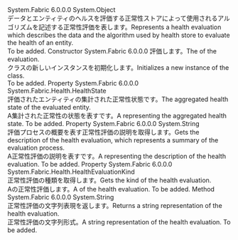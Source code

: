 <Type Name="HealthEvaluation" FullName="System.Fabric.Health.HealthEvaluation">
  <TypeSignature Language="C#" Value="public abstract class HealthEvaluation" />
  <TypeSignature Language="ILAsm" Value=".class public auto ansi abstract beforefieldinit HealthEvaluation extends System.Object" />
  <TypeSignature Language="DocId" Value="T:System.Fabric.Health.HealthEvaluation" />
  <TypeSignature Language="VB.NET" Value="Public MustInherit Class HealthEvaluation" />
  <TypeSignature Language="F#" Value="type HealthEvaluation = class" />
  <AssemblyInfo>
    <AssemblyName>System.Fabric</AssemblyName>
    <AssemblyVersion>6.0.0.0</AssemblyVersion>
  </AssemblyInfo>
  <Base>
    <BaseTypeName>System.Object</BaseTypeName>
  </Base>
  <Interfaces />
  <Docs>
    <summary>
      <para><span data-ttu-id="2afb2-101">データとエンティティのヘルスを評価する正常性ストアによって使用されるアルゴリズムを記述する正常性評価を表します。</span><span class="sxs-lookup"><span data-stu-id="2afb2-101">Represents a health evaluation which describes the data and the algorithm used by health store to evaluate the health of an entity.</span></span></para>
    </summary>
    <remarks>To be added.</remarks>
  </Docs>
  <Members>
    <Member MemberName=".ctor">
      <MemberSignature Language="C#" Value="protected HealthEvaluation (System.Fabric.Health.HealthEvaluationKind kind);" />
      <MemberSignature Language="ILAsm" Value=".method familyhidebysig specialname rtspecialname instance void .ctor(valuetype System.Fabric.Health.HealthEvaluationKind kind) cil managed" />
      <MemberSignature Language="DocId" Value="M:System.Fabric.Health.HealthEvaluation.#ctor(System.Fabric.Health.HealthEvaluationKind)" />
      <MemberSignature Language="VB.NET" Value="Protected Sub New (kind As HealthEvaluationKind)" />
      <MemberSignature Language="F#" Value="new System.Fabric.Health.HealthEvaluation : System.Fabric.Health.HealthEvaluationKind -&gt; System.Fabric.Health.HealthEvaluation" Usage="new System.Fabric.Health.HealthEvaluation kind" />
      <MemberType>Constructor</MemberType>
      <AssemblyInfo>
        <AssemblyName>System.Fabric</AssemblyName>
        <AssemblyVersion>6.0.0.0</AssemblyVersion>
      </AssemblyInfo>
      <Parameters>
        <Parameter Name="kind" Type="System.Fabric.Health.HealthEvaluationKind" />
      </Parameters>
      <Docs>
        <param name="kind">
          <para><span data-ttu-id="2afb2-102"><see cref="T:System.Fabric.Health.HealthEvaluationKind" />評価します。</span><span class="sxs-lookup"><span data-stu-id="2afb2-102">The <see cref="T:System.Fabric.Health.HealthEvaluationKind" /> of the evaluation.</span></span></para>
        </param>
        <summary>
          <para><span data-ttu-id="2afb2-103"><see cref="T:System.Fabric.Health.HealthEvaluation" /> クラスの新しいインスタンスを初期化します。</span><span class="sxs-lookup"><span data-stu-id="2afb2-103">Initializes a new instance of the <see cref="T:System.Fabric.Health.HealthEvaluation" /> class.</span></span></para>
        </summary>
        <remarks>To be added.</remarks>
      </Docs>
    </Member>
    <Member MemberName="AggregatedHealthState">
      <MemberSignature Language="C#" Value="public System.Fabric.Health.HealthState AggregatedHealthState { get; }" />
      <MemberSignature Language="ILAsm" Value=".property instance valuetype System.Fabric.Health.HealthState AggregatedHealthState" />
      <MemberSignature Language="DocId" Value="P:System.Fabric.Health.HealthEvaluation.AggregatedHealthState" />
      <MemberSignature Language="VB.NET" Value="Public ReadOnly Property AggregatedHealthState As HealthState" />
      <MemberSignature Language="F#" Value="member this.AggregatedHealthState : System.Fabric.Health.HealthState" Usage="System.Fabric.Health.HealthEvaluation.AggregatedHealthState" />
      <MemberType>Property</MemberType>
      <AssemblyInfo>
        <AssemblyName>System.Fabric</AssemblyName>
        <AssemblyVersion>6.0.0.0</AssemblyVersion>
      </AssemblyInfo>
      <ReturnValue>
        <ReturnType>System.Fabric.Health.HealthState</ReturnType>
      </ReturnValue>
      <Docs>
        <summary>
          <para><span data-ttu-id="2afb2-104">評価されたエンティティの集計された正常性状態です。</span><span class="sxs-lookup"><span data-stu-id="2afb2-104">The aggregated health state of the evaluated entity.</span></span></para>
        </summary>
        <value>
          <para><span data-ttu-id="2afb2-105">A<see cref="T:System.Fabric.Health.HealthState" />集計された正常性の状態を表すです。</span><span class="sxs-lookup"><span data-stu-id="2afb2-105">A <see cref="T:System.Fabric.Health.HealthState" /> representing the aggregated health state.</span></span></para>
        </value>
        <remarks>To be added.</remarks>
      </Docs>
    </Member>
    <Member MemberName="Description">
      <MemberSignature Language="C#" Value="public string Description { get; }" />
      <MemberSignature Language="ILAsm" Value=".property instance string Description" />
      <MemberSignature Language="DocId" Value="P:System.Fabric.Health.HealthEvaluation.Description" />
      <MemberSignature Language="VB.NET" Value="Public ReadOnly Property Description As String" />
      <MemberSignature Language="F#" Value="member this.Description : string" Usage="System.Fabric.Health.HealthEvaluation.Description" />
      <MemberType>Property</MemberType>
      <AssemblyInfo>
        <AssemblyName>System.Fabric</AssemblyName>
        <AssemblyVersion>6.0.0.0</AssemblyVersion>
      </AssemblyInfo>
      <ReturnValue>
        <ReturnType>System.String</ReturnType>
      </ReturnValue>
      <Docs>
        <summary>
          <para><span data-ttu-id="2afb2-106">評価プロセスの概要を表す正常性評価の説明を取得します。</span><span class="sxs-lookup"><span data-stu-id="2afb2-106">Gets the description of the health evaluation, which represents a summary of the evaluation process.</span></span></para>
        </summary>
        <value>
          <para><span data-ttu-id="2afb2-107">A<see cref="T:System.String" />正常性評価の説明を表すです。</span><span class="sxs-lookup"><span data-stu-id="2afb2-107">A <see cref="T:System.String" /> representing the description of the health evaluation.</span></span></para>
        </value>
        <remarks>To be added.</remarks>
      </Docs>
    </Member>
    <Member MemberName="Kind">
      <MemberSignature Language="C#" Value="public System.Fabric.Health.HealthEvaluationKind Kind { get; }" />
      <MemberSignature Language="ILAsm" Value=".property instance valuetype System.Fabric.Health.HealthEvaluationKind Kind" />
      <MemberSignature Language="DocId" Value="P:System.Fabric.Health.HealthEvaluation.Kind" />
      <MemberSignature Language="VB.NET" Value="Public ReadOnly Property Kind As HealthEvaluationKind" />
      <MemberSignature Language="F#" Value="member this.Kind : System.Fabric.Health.HealthEvaluationKind" Usage="System.Fabric.Health.HealthEvaluation.Kind" />
      <MemberType>Property</MemberType>
      <AssemblyInfo>
        <AssemblyName>System.Fabric</AssemblyName>
        <AssemblyVersion>6.0.0.0</AssemblyVersion>
      </AssemblyInfo>
      <ReturnValue>
        <ReturnType>System.Fabric.Health.HealthEvaluationKind</ReturnType>
      </ReturnValue>
      <Docs>
        <summary>
          <para><span data-ttu-id="2afb2-108">正常性評価の種類を取得します。</span><span class="sxs-lookup"><span data-stu-id="2afb2-108">Gets the kind of the health evaluation.</span></span></para>
        </summary>
        <value>
          <para><span data-ttu-id="2afb2-109">A<see cref="T:System.Fabric.Health.HealthEvaluationKind" />の正常性評価します。</span><span class="sxs-lookup"><span data-stu-id="2afb2-109">A <see cref="T:System.Fabric.Health.HealthEvaluationKind" /> of the health evaluation.</span></span></para>
        </value>
        <remarks>To be added.</remarks>
      </Docs>
    </Member>
    <Member MemberName="ToString">
      <MemberSignature Language="C#" Value="public override string ToString ();" />
      <MemberSignature Language="ILAsm" Value=".method public hidebysig virtual instance string ToString() cil managed" />
      <MemberSignature Language="DocId" Value="M:System.Fabric.Health.HealthEvaluation.ToString" />
      <MemberSignature Language="VB.NET" Value="Public Overrides Function ToString () As String" />
      <MemberSignature Language="F#" Value="override this.ToString : unit -&gt; string" Usage="healthEvaluation.ToString " />
      <MemberType>Method</MemberType>
      <AssemblyInfo>
        <AssemblyName>System.Fabric</AssemblyName>
        <AssemblyVersion>6.0.0.0</AssemblyVersion>
      </AssemblyInfo>
      <ReturnValue>
        <ReturnType>System.String</ReturnType>
      </ReturnValue>
      <Parameters />
      <Docs>
        <summary>
            <span data-ttu-id="2afb2-110">正常性評価の文字列表現を返します。</span><span class="sxs-lookup"><span data-stu-id="2afb2-110">Returns a string representation of the health evaluation.</span></span>
            </summary>
        <returns><span data-ttu-id="2afb2-111">正常性評価の文字列形式。</span><span class="sxs-lookup"><span data-stu-id="2afb2-111">A string representation of the health evaluation.</span></span></returns>
        <remarks>To be added.</remarks>
      </Docs>
    </Member>
  </Members>
</Type>